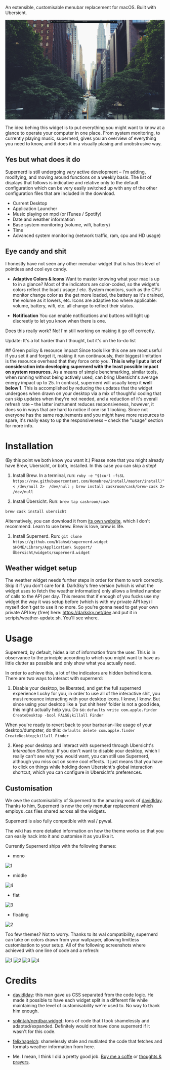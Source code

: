 An extensible, customisable menubar replacement for macOS.
Built with Ubersicht.

![demo](./demo/demo-middle.png)

The idea behing this widget is to put everything you might want to know at a glance to operate your computer in one place. From system monitoring, to currently playing music, supernerd, gives you an overview of everything you need to know, and it does it in a visually plasing and unobstrusive way.

## Yes but what does it do
Supernerd is still undergoing *very* active development – I'm adding, modifying, and moving around functions on a weekly basis. The list of displays that follows is indicative and relative only to the default configuration which can be very easily switched up with any of the other configuration files that are included in the download.

* Current Desktop
* Application Launcher
* Music playing on mpd (or iTunes / Spotify)
* Date and weather information
* Base system monitoring (volume, wifi, battery)
* Time
* Advanced system monitoring (network traffic, ram, cpu and HD usage)

## Eye candy and shit
I honestly have not seen any other menubar widget that is has this level of pointless and cool eye candy.

* **Adaptive Colors & Icons**   Want to master knowing what your mac is up to in a glance? Most of the indicators are color-coded, so the widget's colors reflect the load / usage / etc. System monitors, such as the CPU monitor change color as the get more loaded, the battery as it's drained, the volume as it lowers, etc. Icons are adaptive too where applicable: volume, battery, wifi, etc. all change to reflect their status.

* **Notification**              You can enable notifications and buttons will light up discreetly to let you know when there is one.

Does this really work? No! I'm still working on making it go off correctly.

Update: It's a lot harder than I thought, but it's on the to-do list

## Green policy & resource impact
Since tools like this one are most useful if you set it and forget it, making it run continuously, their biggest limitation is the resource overhead that they force onto you. **This is why I put a lot of consideration into developing supernerd with the least possible impact on system resources.** As a means of simple benchmarking, similar tools, when running without being actively used, can bring Ubersicht's average energy impact up to 25. In contrast, supernerd will usually keep it **well below 1**. This is accomplished by reducing the updates that the widget undergoes when drawn on your desktop via a mix of thoughful coding that can skip updates when they're not needed, and a reduction of it's overall refresh rate – the latter instrument reduces responsiveness, however, it does so in ways that are hard to notice if one isn't looking. Since not everyone has the same requirements and you might have more resources to spare, it's really easy to up the responsiveness – check the "usage" section for more info.

# Installation
(By this point we both know you want it.)
Please note that you might already have Brew, Ubersicht, or both, installed. In this case you can skip a step!

1. Install Brew. In a terminal, run:
```ruby -e "$(curl -fsSL https://raw.githubusercontent.com/Homebrew/install/master/install)" < /dev/null 2>  /dev/null ; brew install caskroom/cask/brew-cask 2> /dev/null```

2. Install Übersicht. Run:
```brew tap caskroom/cask```

```brew cask install ubersicht```


Alternatively, you can download it from [its own website](http://tracesof.net/uebersicht/), which I don't recommend. Learn to use brew. Brew is love, brew is life.

3. Install Supernerd. Run:
```git clone https://github.com/blahsd/supernerd.widget $HOME/Library/Application\ Support/Übersicht/widgets/supernerd.widget```

## Weather widget setup
The weather widget needs further steps in order for them to work correctly. Skip it if you don't care for it.  DarkSky's free version (which is what the widget uses to fetch the weather information) only allows a limited number of calls to the API per day. This means that if enough of you fucks use my widget the way it was setup before (which is with my private API key) I myself don't get to use it no more. So you're gonna need to get your own private API key (free) here: https://darksky.net/dev and put it in scripts/weather-update.sh. You'll see where.

# Usage
Supernerd, by default, hides a lot of information from the user. This is in observance to the principle according to which you might want to have as little clutter as possible and only show what you actually need.

In order to achieve this, a lot of the indicators are hidden behind icons. There are two ways to interact with supernerd:

1. Disable your desktop, be liberated, and get the full supernerd experience
Lucky for you, in order to use all of the interactive shit, you must renounce interacting with your desktop icons. I know, I know. But since using your desktop like a 'put shit here' folder is not a good idea, this might actually help you. Do so:
`defaults write com.apple.finder CreateDesktop -bool FALSE;killall Finder`

When you're ready to revert back to your barbarian-like usage of your desktop/dumpster, do this:
`defaults delete com.apple.finder CreateDesktop;killall Finder`

2. Keep your desktop and interact with supernerd through Ubersicht's *Interaction Shortcut*.
If you don't want to disable your desktop, which I really can't see why you would want, you can still use Supernerd, although you miss out on some cool effects. It just means that you have to click on things while holding down Ubersicht's global interaction shortcut, which you can configure in Ubersicht's preferences.

## Customisation
We owe the customisability of Supernerd to the amazing work of [davidlday](https://github.com/davidlday). Thanks to him, Supernerd is now the only menubar replacement which employs .css files shared across all the widgets.

Supernerd is also fully compatible with wal / pywal.

The wiki has more detailed information on how the theme works so that you can easily hack into it and customise it as you like it.

Currently Supernerd ships with the following themes:
* mono

![1](./demo/1.png)

* middle

![4](./demo/4.png)

* flat

![3](./demo/2.png)

* floating

![2](./demo/3.png)

Too few themes? Not to worry. Thanks to its wal compatibility, supernerd can take on colors drawn from your wallpaper, allowing limitless customisation to your setup. All of the following screenshots where achieved with one line of code and a refresh:

![1](./demo/color-1.png)
![2](./demo/color-2.png)
![3](./demo/color-3.png)
![4](./demo/color-4.png)


# Credits
* [davidlday](https://github.com/davidlday/): this man gave us CSS separated from the code logic. He made it possible to have each widget split in a different file while maintaining the level of customisability we're used to. No way to thank him enough.

* [splintah/nerdbar.widget](https://github.com/splintah/nerdbar.widget): tons of code that I took shamelessly and adapted/expanded. Definitely would not have done supernerd if it wasn't for this code.

* [felixhageloh](https://github.com/felixhageloh/pretty-weather): shamelessly stole and mutilated the code that fetches and formats weather information from here.

* Me. I mean, I think I did a pretty good job. [Buy me a coffe](https://www.patreon.com/blahsd) or [thoughts & prayers](https://www.thoughtsandprayersthegame.com).
